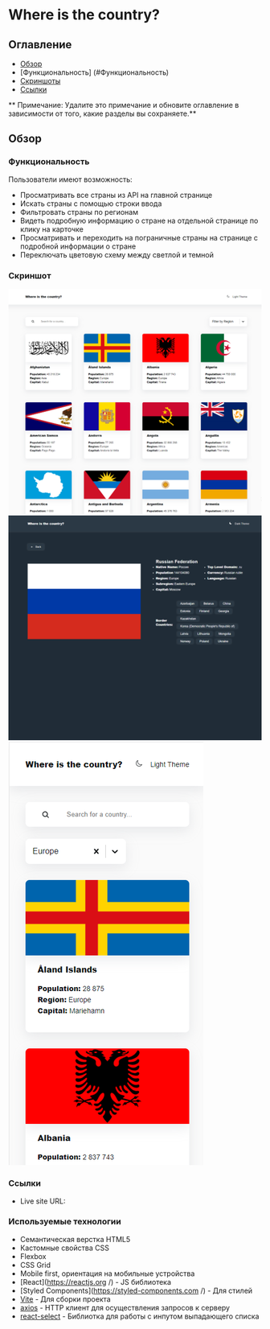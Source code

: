 # Where is the country?

## Оглавление

- [Обзор](#обзор)
- [Функциональность] (#Функциональность)
- [Скриншоты](#скриншоты)
- [Ссылки](#ссылки)


** Примечание: Удалите это примечание и обновите оглавление в зависимости от того, какие разделы вы сохраняете.**

## Обзор

### Функциональность

Пользователи имеют возможность:

- Просматривать все страны из API на главной странице
- Искать страны с помощью строки ввода
- Фильтровать страны по регионам
- Видеть подробную информацию о стране на отдельной странице по клику на карточке
- Просматривать и переходить на пограничные страны на странице с подробной информации о стране
- Переключать цветовую схему между светлой и темной

### Скриншот

![Главная страница](./src/assets/witc-light.png)
![Отдельная страница](./src/assets/witc-rus.png)
![Мобильная версия](./src/assets/witc-mobile.png)

### Ссылки

- Live site URL: [](https://your-live-site-url.com )

### Используемые технологии

- Семантическая верстка HTML5
- Кастомные свойства CSS
- Flexbox
- CSS Grid
- Mobile first, ориентация на мобильные устройства
- [React](https://reactjs.org /) - JS библиотека
- [Styled Components](https://styled-components.com /) - Для стилей
- [Vite](https://vitejs.dev/) - Для сборки проекта
- [axios](https://axios-http.com/docs/intro) - HTTP клиент для осуществления запросов к серверу
- [react-select](https://react-select.com/home) - Библиотка для работы с инпутом выпадающего списка


